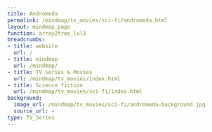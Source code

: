 ```yaml
---
title: Andromeda
permalink: /mindmap/tv_movies/sci-fi/andromeda.html
layout: mindmap_page
function: array2tree_lvl3
breadcrumbs:
- title: website
  url: /
- title: mindmap
  url: /mindmap/
- title: TV series & Movies
  url: /mindmap/tv_movies/index.html
- title: Science fiction
  url: /mindmap/tv_movies/sci-fi/index.html
background:
  image_url: /mindmap/tv_movies/sci-fi/andromeda-background.jpg
  source_url: ~
type: TV_Series
---
```

